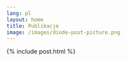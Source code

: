 ```yaml
---
lang: pl
layout: home
title: Publikacje
image: /images/diode-post-picture.png
---
```

{% include post.html %}
